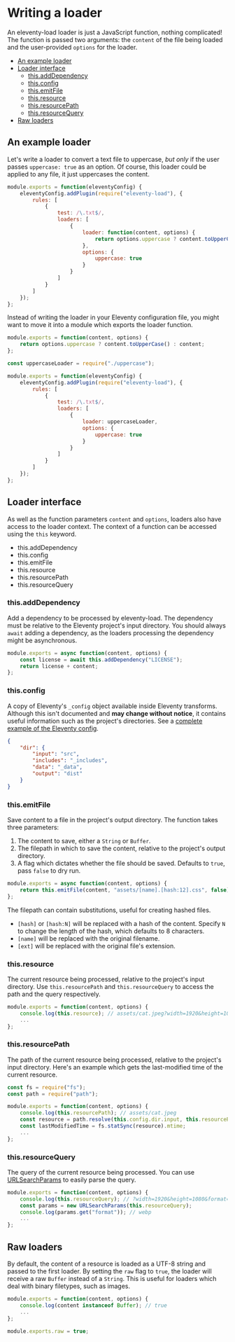 # Writing a loader

An eleventy-load loader is just a JavaScript function, nothing complicated! The function is passed two arguments: the `content` of the file being loaded and the user-provided `options` for the loader.

- [An example loader](#An-example-loader)
- [Loader interface](#Loader-interface)
    - [this.addDependency](#this.addDependency)
    - [this.config](#this.config)
    - [this.emitFile](#this.emitFile)
    - [this.resource](#this.resource)
    - [this.resourcePath](#this.resourcePath)
    - [this.resourceQuery](#this.resourceQuery)
- [Raw loaders](#Raw-loaders)

## An example loader

Let's write a loader to convert a text file to uppercase, _but only_ if the user passes `uppercase: true` as an option. Of course, this loader could be applied to any file, it just uppercases the content.

```js {data-file=".eleventy.js"}
module.exports = function(eleventyConfig) {
    eleventyConfig.addPlugin(require("eleventy-load"), {
        rules: [
            {
                test: /\.txt$/,
                loaders: [
                    {
                        loader: function(content, options) {
                            return options.uppercase ? content.toUpperCase() : content;
                        },
                        options: {
                            uppercase: true
                        }
                    }
                ]
            }
        ]
    });
};
```

Instead of writing the loader in your Eleventy configuration file, you might want to move it into a module which exports the loader function.

```js {data-file="uppercase.js"}
module.exports = function(content, options) {
    return options.uppercase ? content.toUpperCase() : content;
};
```

```js {data-file=".eleventy.js"}
const uppercaseLoader = require("./uppercase");

module.exports = function(eleventyConfig) {
    eleventyConfig.addPlugin(require("eleventy-load"), {
        rules: [
            {
                test: /\.txt$/,
                loaders: [
                    {
                        loader: uppercaseLoader,
                        options: {
                            uppercase: true
                        }
                    }
                ]
            }
        ]
    });
};
```

## Loader interface

As well as the function parameters `content` and `options`, loaders also have access to the loader context. The context of a function can be accessed using the `this` keyword.

- this.addDependency
- this.config
- this.emitFile
- this.resource
- this.resourcePath
- this.resourceQuery

### this.addDependency

Add a dependency to be processed by eleventy-load. The dependency must be relative to the Eleventy project's input directory. You should always `await` adding a dependency, as the loaders processing the dependency might be asynchronous.

```js
module.exports = async function(content, options) {
    const license = await this.addDependency("LICENSE");
    return license + content;
};
```

### this.config

A copy of Eleventy's `_config` object available inside Eleventy transforms. Although this isn't documented and **may change without notice**, it contains useful information such as the project's directories. See a [complete example of the Eleventy config](/api/config/).

```json
{
    "dir": {
        "input": "src",
        "includes": "_includes",
        "data": "_data",
        "output": "dist"
    }
}
```

### this.emitFile

Save content to a file in the project's output directory. The function takes three parameters:

1. The content to save, either a `String` or `Buffer`.
2. The filepath in which to save the content, relative to the project's output directory.
3. A flag which dictates whether the file should be saved. Defaults to `true`, pass `false` to dry run.

```js
module.exports = async function(content, options) {
    return this.emitFile(content, "assets/[name].[hash:12].css", false);
};
```

The filepath can contain substitutions, useful for creating hashed files.

- `[hash]` or `[hash:N]` will be replaced with a hash of the content. Specify `N` to change the length of the hash, which defaults to 8 characters.
- `[name]` will be replaced with the original filename.
- `[ext]` will be replaced with the original file's extension.

### this.resource

The current resource being processed, relative to the project's input directory. Use `this.resourcePath` and `this.resourceQuery` to access the path and the query respectively.

```js
module.exports = function(content, options) {
    console.log(this.resource); // assets/cat.jpeg?width=1920&height=1080&format=webp
    ...
};
```

### this.resourcePath

The path of the current resource being processed, relative to the project's input directory. Here's an example which gets the last-modified time of the current resource.

```js
const fs = require("fs");
const path = require("path");

module.exports = function(content, options) {
    console.log(this.resourcePath); // assets/cat.jpeg
    const resource = path.resolve(this.config.dir.input, this.resourcePath);
    const lastModifiedTime = fs.statSync(resource).mtime;
    ...
};
```

### this.resourceQuery

The query of the current resource being processed. You can use [URLSearchParams](https://nodejs.org/api/url.html#url_class_urlsearchparams) to easily parse the query.

```js
module.exports = function(content, options) {
    console.log(this.resourceQuery); // ?width=1920&height=1080&format=webp
    const params = new URLSearchParams(this.resourceQuery);
    console.log(params.get("format")); // webp
    ...
};
```

## Raw loaders

By default, the content of a resource is loaded as a UTF-8 string and passed to the first loader. By setting the `raw` flag to `true`, the loader will receive a raw `Buffer` instead of a `String`. This is useful for loaders which deal with binary filetypes, such as images.

```js
module.exports = function(content, options) {
    console.log(content instanceof Buffer); // true
    ...
};

module.exports.raw = true;
```